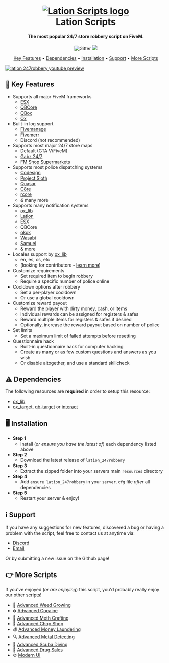 <h1 align="center">
    <br>
    <a href="https://lationscripts.com?utm_source=github&utm_medium=free-script"><img src="https://img.lationscripts.com/icons/lation-scripts-logo.png" alt="Lation Scripts logo"><a>
    <br>
        Lation Scripts
    <br>
</h1>

<h4 align="center">The most popular 24/7 store robbery script on FiveM.</h4>

<p align="center">
    <img src="https://img.shields.io/github/stars/iamlation/lation_247robbery?logo=github" alt="Gitter">
    <img src="https://img.shields.io/github/downloads/iamlation/lation_247robbery/total?logo=github&style=social">
</p>

<p align="center">
    <a href="#key-features">Key Features</a> •
    <a href="#dependencies">Dependencies</a> •
    <a href="#installation">Installation</a> •
    <a href="#support">Support</a> •
    <a href="#more-scripts">More Scripts</a>
</p>

[![lation 247robbery youtube preview](https://img.lationscripts.com/other/store-robbery-thumbnail-preview.jpg)](https://www.youtube.com/watch?v=L5fWSR1G_mA)

## 🔑 Key Features

* Supports all major FiveM frameworks
  - [ESX](https://github.com/esx-framework)
  - [QBCore](https://github.com/qbcore-framework)
  - [QBox](https://github.com/Qbox-project)
  - [Ox](https://github.com/overextended)
* Built-in log support
  - [Fivemanage](https://fivemanage.com/?utm_source=github&utm_medium=lation)
  - [Fivemerr](https://fivemerr.com/?utm_source=github&utm_medium=lation)
  - Discord (not recommended)
* Supports most major 24/7 store maps
  - Default (GTA V/FiveM)
  - [Gabz 24/7](https://fivem.gabzv.com/package/5024641/?utm_source=github&utm_medium=lation)
  - [FM Shop Supermarkets](https://fmshop.tebex.io/category/2175260/?utm_source=github&utm_medium=lation)
* Supports most police dispatching systems
  - [Codesign](https://codesign.pro/product/4206357/?utm_source=github&utm_medium=lation)
  - [Project Sloth](https://github.com/Project-Sloth/ps-dispatch)
  - [Quasar](https://www.quasar-store.com/en/package/5695149/?utm_source=github&utm_medium=lation)
  - [C8re](https://www.c8re.store/package/4462305/?utm_source=github&utm_medium=lation)
  - [rcore](https://store.rcore.cz/package/5789351/?utm_source=github&utm_medium=lation)
  - & many more
* Supports many notification systems
  - [ox_lib](https://github.com/overextended/ox_lib)
  - [Lation](https://lationscripts.com/product/modern-ui)
  - ESX
  - QBCore
  - [okok](https://okok.tebex.io/package/4724993/?utm_source=github&utm_medium=lation)
  - [Wasabi](https://wasabiscripts.com/product/6215100/?utm_source=github&utm_medium=lation)
  - [Samuel](https://github.com/Samuels-Development/sd-notify)
  - & more
* Locales support by [ox_lib](https://github.com/overextended/ox_lib)
  - en, es, cs, etc
  - (looking for contributors - [learn more](https://github.com/IamLation/translations))
* Customize requirements
  - Set required item to begin robbery
  - Require a specific number of police online
* Cooldown options after robbery
  - Set a per-player cooldown
  - Or use a global cooldown
* Customize reward payout
  - Reward the player with dirty money, cash, or items
  - Individual rewards can be assigned for registers & safes
  - Reward multiple items for registers & safes if desired
  - Optionally, increase the reward payout based on number of police
* Set limits
  - Set a maximum limit of failed attempts before resetting
* Questionnaire hack
  - Built-in questionnaire hack for computer hacking
  - Create as many or as few custom questions and answers as you wish
  - Or disable altogether, and use a standard skillcheck

## ⚠️ Dependencies
The following resources are **required** in order to setup this resource:
* [ox_lib](https://github.com/overextended/ox_lib/releases)
* [ox_target](https://github.com/overextended/ox_target/releases), [qb-target](https://github.com/qbcore-framework/qb-target) or [interact](https://github.com/darktrovx/interact)

## 🖥️ Installation

* **Step 1**
  - Install (*or ensure you have the latest of*) each dependency listed above
* **Step 2**
  - Download the latest release of ```lation_247robbery```
* **Step 3**
  - Extract the zipped folder into your servers main ```resources``` directory
* **Step 4**
  - Add ```ensure lation_247robbery``` in your ```server.cfg``` file *after* all dependencies
* **Step 5**
  - Restart your server & enjoy!

## ℹ️ Support

If you have any suggestions for new features, discovered a bug or having a problem with the script, feel free to contact us at anytime via:
* [Discord](https://discord.gg/9EbY4nM5uu)
* [Email](mailto:support@lationscripts.com)

Or by submitting a new issue on the Github page!

## 👉 More Scripts
If you've enjoyed (*or are enjoying*) this script, you'd probably really enjoy our other scripts! 

* 🌿 [Advanced Weed Growing](https://lationscripts.com/product/weed-growing?utm_source=github&utm_medium=free-script)
* ❄️ [Advanced Cocaine](https://lationscripts.com/product/coke-processing?utm_source=github&utm_medium=free-script)
* 💉 [Advanced Meth Crafting](https://lationscripts.com/product/meth-crafting?utm_source=github&utm_medium=free-script)
* 🔨 [Advanced Chop Shop](https://lationscripts.com/product/chop-shop?utm_source=github&utm_medium=free-script)
* 💰 [Advanced Money Laundering](https://lationscripts.com/product/money-wash?utm_source=github&utm_medium=free-script)
* 🔍 [Advanced Metal Detecting](https://lationscripts.com/product/metal-detecting?utm_source=github&utm_medium=free-script)
* 🤿 [Advanced Scuba Diving](https://lationscripts.com/product/scuba-diving?utm_source=github&utm_medium=free-script)
* 💊 [Advanced Drug Sales](https://lationscripts.com/product/drug-selling?utm_source=github&utm_medium=free-script)
* ⚙️ [Modern UI](https://lationscripts.com/product/modern-ui?utm_source=github&utm_medium=free-script)
